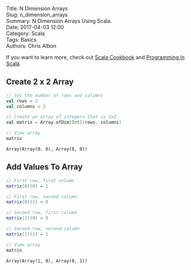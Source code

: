 Title: N Dimension Arrays   
Slug: n_dimension_arrays       
Summary: N Dimension Arrays Using Scala.  
Date: 2017-04-03 12:00  
Category: Scala  
Tags: Basics  
Authors: Chris Albon 

If you want to learn more, check out [Scala Cookbook](http://amzn.to/2lxbrxN) and [Programming in Scala](http://amzn.to/2lEtsLt).

## Create 2 x 2 Array


```scala
// Set the number of rows and columns
val rows = 2
val columns = 2

// Create an array of integers that is 2x2
val matrix = Array.ofDim[Int](rows, columns)
```


```scala
// View array
matrix
```




    Array(Array(0, 0), Array(0, 0))



## Add Values To Array


```scala
// First row, first column
matrix(0)(0) = 1

// First row, second column
matrix(0)(1) = 0

// Second row, first column
matrix(1)(0) = 0

// Second row, second column
matrix(1)(1) = 1
```


```scala
// View array
matrix
```




    Array(Array(1, 0), Array(0, 1))


